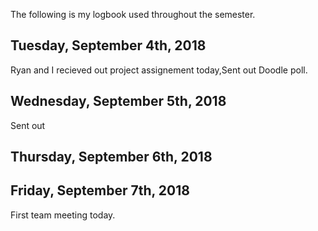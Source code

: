 The following is my logbook used throughout the semester.

## Tuesday, September 4th, 2018

Ryan and I recieved out project assignement today,Sent out Doodle poll.

## Wednesday, September 5th, 2018

Sent out

## Thursday, September 6th, 2018

## Friday, September 7th, 2018
First team meeting today. 








